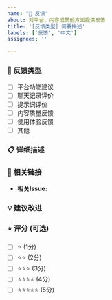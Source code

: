 ```yaml
---
name: "📝 反馈"
about: 对平台、内容或其他方面提供反馈
title: '[反馈类型] 简要描述'
labels: ['反馈', '中文']
assignees: ''

---
```


### 📝 反馈类型
- [ ] 平台功能建议
- [ ] 聊天记录评价
- [ ] 提示词评价
- [ ] 内容质量反馈
- [ ] 使用体验反馈
- [ ] 其他

### 📋 详细描述
<!-- 请详细描述你的反馈内容 -->


### 🎯 相关链接
<!-- 如果是对特定聊天记录或提示词的反馈，请提供链接 -->
* **相关Issue:** 

### 💡 建议改进
<!-- 如果有改进建议，请在此说明 -->


### ⭐ 评分 (可选)
<!-- 如果是对内容的评价，可以给出评分 -->
- [ ] ⭐ (1分)
- [ ] ⭐⭐ (2分)
- [ ] ⭐⭐⭐ (3分)
- [ ] ⭐⭐⭐⭐ (4分)
- [ ] ⭐⭐⭐⭐⭐ (5分)
